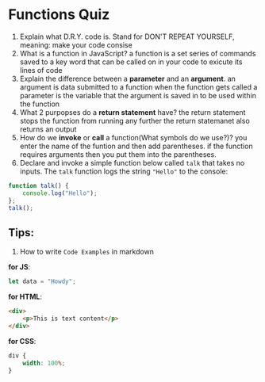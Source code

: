 # Functions Quiz

1. Explain what D.R.Y. code is.
   Stand for DON'T REPEAT YOURSELF, meaning: make your code consise
2. What is a function in JavaScript?
   a function is a set series of commands saved to a key word that can be called on in your code to exicute its lines of code
3. Explain the difference between a **parameter** and an **argument**.
   an argument is data submitted to a function when the function gets called
   a parameter is the variable that the argument is saved in to be used within the function
4. What 2 purpopses do a **return statement** have?
   the return statement stops the function from running any further
   the return statemanet also returns an output
5. How do we **invoke** or **call** a function(What symbols do we use?)?
   you enter the name of the funtion and then add parentheses. if the function requires arguments then you put them into the parentheses.
6. Declare and invoke a simple function below called `talk` that takes no inputs. The `talk` function logs the string `"Hello"` to the console:

```javaScript
function talk() {
    console.log("Hello");
};
talk();
```

## Tips:

1. How to write `Code Examples` in markdown

**for JS**:

```javascript
let data = "Howdy";
```

**for HTML**:

```html
<div>
    <p>This is text content</p>
</div>
```

**for CSS**:

```css
div {
    width: 100%;
}
```
